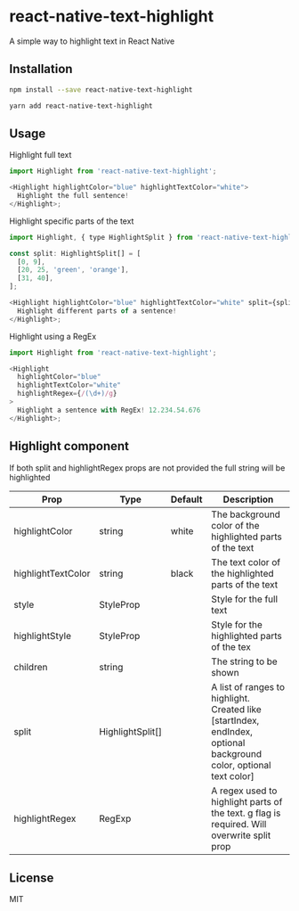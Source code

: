 # react-native-text-highlight

A simple way to highlight text in React Native

## Installation

```sh
npm install --save react-native-text-highlight
```

```sh
yarn add react-native-text-highlight
```

## Usage

Highlight full text

```js
import Highlight from 'react-native-text-highlight';

<Highlight highlightColor="blue" highlightTextColor="white">
  Highlight the full sentence!
</Highlight>;
```

Highlight specific parts of the text

```js
import Highlight, { type HighlightSplit } from 'react-native-text-highlight';

const split: HighlightSplit[] = [
  [0, 9],
  [20, 25, 'green', 'orange'],
  [31, 40],
];

<Highlight highlightColor="blue" highlightTextColor="white" split={split}>
  Highlight different parts of a sentence!
</Highlight>;
```

Highlight using a RegEx

```js
import Highlight from 'react-native-text-highlight';

<Highlight
  highlightColor="blue"
  highlightTextColor="white"
  highlightRegex={/(\d+)/g}
>
  Highlight a sentence with RegEx! 12.234.54.676
</Highlight>;
```

## Highlight component

If both split and highlightRegex props are not provided the full string will be highlighted

| Prop               | Type                 | Default | Description                                                                                                        |
| ------------------ | -------------------- | ------- | ------------------------------------------------------------------------------------------------------------------ |
| highlightColor     | string               | white   | The background color of the highlighted parts of the text                                                          |
| highlightTextColor | string               | black   | The text color of the highlighted parts of the text                                                                |
| style              | StyleProp<TextStyle> |         | Style for the full text                                                                                            |
| highlightStyle     | StyleProp<TextStyle> |         | Style for the highlighted parts of the tex                                                                         |
| children           | string               |         | The string to be shown                                                                                             |
| split              | HighlightSplit[]     |         | A list of ranges to highlight. Created like [startIndex, endIndex, optional background color, optional text color] |
| highlightRegex     | RegExp               |         | A regex used to highlight parts of the text. g flag is required. Will overwrite split prop                         |

## License

MIT
